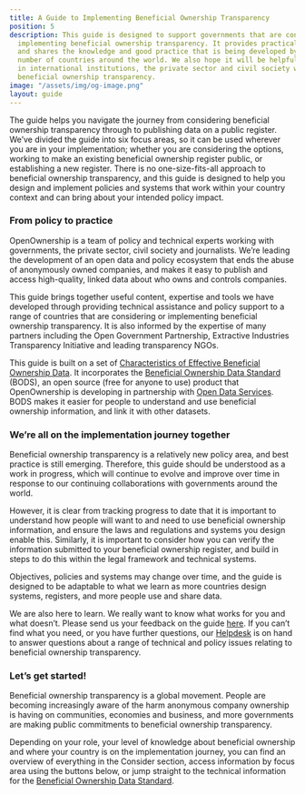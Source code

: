 ```yaml
---
title: A Guide to Implementing Beneficial Ownership Transparency
position: 5
description: This guide is designed to support governments that are considering or
  implementing beneficial ownership transparency. It provides practical resources,
  and shares the knowledge and good practice that is being developed by a growing
  number of countries around the world. We also hope it will be helpful for people
  in international institutions, the private sector and civil society who are supporting
  beneficial ownership transparency.
image: "/assets/img/og-image.png"
layout: guide
---
```


The guide helps you navigate the journey from considering beneficial ownership transparency through to publishing data on a public register. We’ve divided the guide into six focus areas, so it can be used wherever you are in your implementation; whether you are considering the options, working to make an existing beneficial ownership register public, or establishing a new register. There is no one-size-fits-all approach to beneficial ownership transparency, and this guide is designed to help you design and implement policies and systems that work within your country context and can bring about your intended policy impact.

### From policy to practice

OpenOwnership is a team of policy and technical experts working with governments, the private sector, civil society and journalists. We’re leading the development of an open data and policy ecosystem that ends the abuse of anonymously owned companies, and makes it easy to publish and access high-quality, linked data about who owns and controls companies.

This guide brings together useful content, expertise and tools we have developed through providing technical assistance and policy support to a range of countries that are considering or implementing beneficial ownership transparency.  It is also informed by the expertise of many partners including the Open Government Partnership, Extractive Industries Transparency Initiative and leading transparency NGOs.

This guide is built on a set of [Characteristics of Effective Beneficial Ownership Data](https://www.openownership.org/uploads/oo-characteristics-effective-bo-data.pdf). It incorporates the [Beneficial Ownership Data Standard](http://standard.openownership.org/en/v0-1/) (BODS), an open source (free for anyone to use) product that OpenOwnership is developing in partnership with [Open Data Services](http://www.opendataservices.coop/). BODS makes it easier for people to understand and use beneficial ownership information, and link it with other datasets.

### We’re all on the implementation journey together

Beneficial ownership transparency is a relatively new policy area, and best practice is still emerging. Therefore, this guide should be understood as a work in progress, which will continue to evolve and improve over time in response to our continuing collaborations with governments around the world.

However, it is clear from tracking progress to date that it is important to understand how people will want to and need to use beneficial ownership information, and ensure the laws and regulations and systems you design enable this. Similarly, it is important to consider how you can verify the information submitted to your beneficial ownership register, and build in steps to do this within the legal framework and technical systems.

Objectives, policies and systems may change over time, and the guide is designed to be adaptable to what we learn as more countries design systems, registers, and more people use and share data.

We are also here to learn. We really want to know what works for you and what doesn’t. Please send us your feedback on the guide [here](mailto:support@openownership.org). If you can’t find what you need, or you have further questions, our [Helpdesk](mailto:support@openownership.org) is on hand to answer questions about a range of technical and policy issues relating to beneficial ownership transparency.

### Let’s get started!

Beneficial ownership transparency is a global movement. People are becoming increasingly aware of the harm anonymous company ownership is having on communities, economies and business, and more governments are making public commitments to beneficial ownership transparency.

Depending on your role, your level of knowledge about beneficial ownership and where your country is on the implementation journey, you can find an overview of everything in the Consider section, access information by focus area using the buttons below, or jump straight to the technical information for the [Beneficial Ownership Data Standard](http://standard.openownership.org/en/v0-1/).